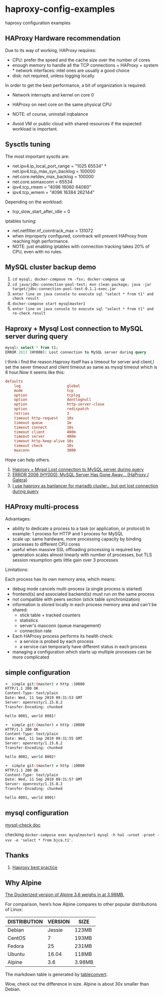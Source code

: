 # haproxy-config-examples

haproxy configuration examples

## HAProxy Hardware recommendation

Due to its way of working, HAProxy requires:

* CPU: prefer the speed and the cache size over the number of cores
* enough memory to handle all the TCP connections + HAProxy + system * network interfaces: intel ones are usually a good choice
* disk: not required, unless logging locally

In order to get the best performance, a bit of organization is required:

* Network interrupts and kernel on core 0
* HAProxy on next core on the same physical CPU

* NOTE: of course, uninstall irqbalance
* Avoid VM or public cloud with shared resources if the expected workload is important.

## Sysctls tuning

The most important sysctls are:

* net.ipv4.ip_local_port_range = "1025 65534" * net.ipv4.tcp_max_syn_backlog = 100000
* net.core.netdev_max_backlog = 100000
* net.core.somaxconn = 65534
* ipv4.tcp_rmem = "4096 16060 64060"
* ipv4.tcp_wmem = "4096 16384 262144"

Depending on the workload:

* tcp_slow_start_after_idle = 0

iptables tuning:

* net.netfilter.nf_conntrack_max = 131072
* when improperly configured, conntrack will prevent HAProxy from reaching high performance.
* NOTE: just enabling iptables with connection tracking takes 20% of CPU, even with no rules.

## MySQL cluster backup demo

1. `cd mysql; docker-compose rm -fsv; docker-compose up`
1. `cd java/jdbc-connection-pool-test; mvn clean package; java -jar target/jdbc-connection-pool-test-0.1.1-exec.jar`
1. `enter line on java console to execute sql "select * from t1" and check result`
1. `docker-compose start mysqlmaster1`
1. `enter line on java console to execute sql "select * from t1" and re-check result`

## Haproxy + Mysql Lost connection to MySQL server during query

```sql
mysql> select * from t1;
ERROR 2013 (HY000): Lost connection to MySQL server during query
```

I think i find the reason.Haproxy itself has a timeout for server and client,I set the sever timeout and client timeout as same as mysql timeout which is 8 hour.Now it seems like this:

```ini
defaults
    log                     global
    mode                    tcp
    option                  tcplog
    option                  dontlognull
    option                  http-server-close
    option                  redispatch
    retries                 3
    timeout http-request    10s
    timeout queue           1m
    timeout connect         10s
    timeout client          480m
    timeout server          480m
    timeout http-keep-alive 10s
    timeout check           10s
    maxconn                 3000
```

Hope can help others.

1. [Haproxy + Mysql Lost connection to MySQL server during query](https://dba.stackexchange.com/questions/132964/haproxy-mysql-lost-connection-to-mysql-server-during-query)
1. [ERROR 2006 (HY000): MySQL Server Has Gone Away… (HaProxy / Galera)](https://serverfault.com/questions/730403/error-2006-hy000-mysql-server-has-gone-away-haproxy-galera/730565#730565)
1. [I use haproxy as banlancer for mariadb cluster，but got lost connection during query](https://stackoverflow.com/questions/37407021/i-use-haproxy-as-banlancer-for-mariadb-cluster-but-got-lost-connection-during-qu/37426548#37426548)

## HAProxy multi-process

Advantages:

* ability to dedicate a process to a task (or application, or protocol)
    In example: 1 process for HTTP and 1 process for MySQL
* scale up: same hardware, more processing capacity by binding processes to different CPU cores
* useful when massive SSL offloading processing is required
    key generation scales almost linearly with number of processes, but TLS session resumption gets little gain over 3 processes

Limitations:

Each process has its own memory area, which means:

* debug mode cancels multi-process (a single process is started)
* frontend(s) and associated backend(s) must run on the same process
* not compatible with peers section (stick table synchronization)
* information is stored locally in each process memory area and can't be shared:
  * stick table + tracked counters
  * statistics
  * server's maxconn (queue management)
  * connection rate
* Each HAProxy process performs its health check:
  * a service is probed by each process
  * a service can temporarly have different status in each process
* managing a configuration which starts up multiple processes can be more complicated

## simple configuration

```bash
➜  simple git:(master) ✗ http :10080
HTTP/1.1 200 OK
Content-Type: text/plain
Date: Wed, 11 Sep 2019 09:31:53 GMT
Server: openresty/1.15.8.2
Transfer-Encoding: chunked

hello 8001, world 8001!

➜  simple git:(master) ✗ http :10080
HTTP/1.1 200 OK
Content-Type: text/plain
Date: Wed, 11 Sep 2019 09:31:55 GMT
Server: openresty/1.15.8.2
Transfer-Encoding: chunked

hello 8002, world 8002!

➜  simple git:(master) ✗ http :10080
HTTP/1.1 200 OK
Content-Type: text/plain
Date: Wed, 11 Sep 2019 09:31:57 GMT
Server: openresty/1.15.8.2
Transfer-Encoding: chunked

hello 8001, world 8001!
```

## mysql configuration

[mysql-check doc](http://cbonte.github.io/haproxy-dconv/1.7/configuration.html#4-option%20mysql-check)

checking `docker-compose exec mysqlmaster1 mysql -h ha1 -uroot -proot -vvv -e 'select * from bjca.t1'`.

## Thanks

1. [Haproxy best practice](https://www.slideshare.net/haproxytech/haproxy-best-practice)

## Why Alpine

[The Dockerized version of Alpine 3.6 weighs in at 3.98MB.](https://nickjanetakis.com/blog/the-3-biggest-wins-when-using-alpine-as-a-base-docker-image)

For comparison, here’s how Alpine compares to other popular distributions of Linux:

| DISTRIBUTION | VERSION | SIZE    |
|--------------|---------|---------|
| Debian       | Jessie  | 123MB   |
| CentOS       | 7       | 193MB   |
| Fedora       | 25      | 231MB   |
| Ubuntu       | 16\.04  | 118MB   |
| Alpine       | 3\.6    | 3\.98MB |

The markdown table is generated by [tableconvert](https://tableconvert.com/).

Wow, check out the difference in size. Alpine is about 30x smaller than Debian.
